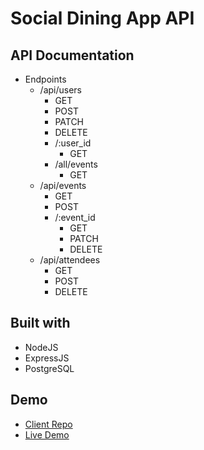 # Social Dining App API

## API Documentation

* Endpoints
  * /api/users
    * GET
    * POST
    * PATCH
    * DELETE
    * /:user_id
      * GET
    * /all/events
      * GET
  * /api/events
    * GET
    * POST
    * /:event_id
      * GET
      * PATCH
      * DELETE
  * /api/attendees
    * GET
    * POST
    * DELETE

## Built with
* NodeJS
* ExpressJS
* PostgreSQL

## Demo

- [Client Repo](https://github.com/djbradleyii/social-dining-app-client)
- [Live Demo](https://social-dining-app.now.sh/)
